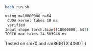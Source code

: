 

```bash
bash run.sh

using m=10000000 n=64
 CUDA kernel takes 10 ms
 verified 
Input shape torch.Size([10000000, 64])
TORCH max takes 24.503946 ms
```
Tested on sm70 and sm86(RTX 4060Ti)